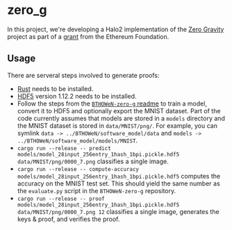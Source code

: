 # zero_g

In this project, we're developing a Halo2 implementation of the [Zero Gravity](https://hackmd.io/nCoxJCMlTqOr41_r1W4S9g?view) project as part of a [grant](https://hackmd.io/@guard/BJ4UPK-fn) from the Ethereum Foundation.

## Usage

There are serveral steps involved to generate proofs:
- [Rust](https://www.rust-lang.org/tools/install) needs to be installed.
- [HDF5](https://github.com/mokus0/hdf5/blob/master/release_docs/INSTALL) version 1.12.2 needs to be installed.
- Follow the steps from the [`BTHOWeN-zero-g` readme](https://github.com/zkp-gravity/BTHOWeN-zero-g/blob/master/README.md) to train a model, convert it to HDF5 and optionally export the MNIST dataset. Part of the code currently assumes that models are stored in a `models` directory and the MNIST dataset is stored in `data/MNIST/png/`. For example, you can symlink `data -> ../BTHOWeN/software_model/data` and `models -> ../BTHOWeN/software_model/models/MNIST`.
- `cargo run --release -- predict models/model_28input_256entry_1hash_1bpi.pickle.hdf5 data/MNIST/png/0000_7.png` classifies a single image.
- `cargo run --release -- compute-accuracy models/model_28input_256entry_1hash_1bpi.pickle.hdf5` computes the accuracy on the MNIST test set. This should yield the same number as the `evaluate.py` script in the `BTHOWeN-zero-g` repository.
- `cargo run --release -- proof models/model_28input_256entry_1hash_1bpi.pickle.hdf5 data/MNIST/png/0000_7.png 12` classifies a single image, generates the keys & proof, and verifies the proof.
